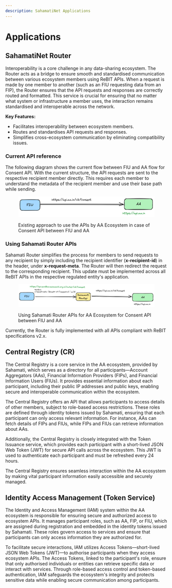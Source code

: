 ```yaml
---
description: SahamatiNet Applications
---
```


# Applications

## SahamatiNet Router

Interoperability is a core challenge in any data-sharing ecosystem. The Router acts as a bridge to ensure smooth and standardised communication between various ecosystem members using ReBIT APIs. When a request is made by one member to another (such as an FIU requesting data from an FIP), the Router  ensures that the API requests and responses are correctly routed and formatted. This service is crucial for ensuring that no matter what system or infrastructure a member uses, the interaction remains standardised and interoperable across the network.

**Key Features:**

* Facilitates interoperability between ecosystem members.
* Routes and standardises API requests and responses.
* Simplifies cross-ecosystem communication by eliminating compatibility issues.

### Current API reference <a href="#current-api-reference" id="current-api-reference"></a>

The following diagram shows the current flow between FIU and AA flow for Consent API. With the current structure, the API requests are sent to the respective recipient member directly. This requires each member to understand the metadata of the recipient member and use their base path while sending.

<figure><img src="../.gitbook/assets/Proxy-Existing-workflow.png" alt=""><figcaption><p>Existing approach to use the APIs by AA Ecosystem in case of Consent API between FIU and AA</p></figcaption></figure>

### Using Sahamati Router APIs <a href="#using-sahamati-proxy-apis" id="using-sahamati-proxy-apis"></a>

Sahamati Router simplifies the process for members to send requests to any recipient by simply including the recipient identifier (**x-recipient-id**) in the header, under **x-request-meta**. The Router will then redirect the request to the corresponding recipient. This update must be implemented across all ReBIT APIs in the respective regulated entity's application.



<figure><img src="../.gitbook/assets/router-integration.png" alt=""><figcaption><p>Using Sahamati Router APIs for AA Ecosystem for Consent API between FIU and AA</p></figcaption></figure>

Currently, the Router is fully implemented with all APIs compliant with ReBIT specifications v2.x.

## Central Registry (CR)

The Central Registry is a core service in the AA ecosystem, provided by Sahamati, which serves as a directory for all participants—Account Aggregators (AAs), Financial Information Providers (FIPs), and Financial Information Users (FIUs). It provides essential information about each participant, including their public IP addresses and public keys, enabling secure and interoperable communication within the ecosystem.

The Central Registry offers an API that allows participants to access details of other members, subject to role-based access restrictions. These roles are defined through identity tokens issued by Sahamati, ensuring that each participant can only access relevant information. For instance, AAs can fetch details of FIPs and FIUs, while FIPs and FIUs can retrieve information about AAs.

Additionally, the Central Registry is closely integrated with the Token Issuance service, which provides each participant with a short-lived JSON Web Token (JWT) for secure API calls across the ecosystem. This JWT is used to authenticate each participant and must be refreshed every 24 hours.

The Central Registry ensures seamless interaction within the AA ecosystem by making vital participant information easily accessible and securely managed.

## Identity Access Management (Token Service)

The Identity and Access Management (IAM) system within the AA ecosystem is responsible for ensuring secure and authorized access to ecosystem APIs. It manages participant roles, such as AA, FIP, or FIU, which are assigned during registration and embedded in the identity tokens issued by Sahamati. These roles govern access to services and ensure that participants can only access information they are authorized for.

To facilitate secure interactions, IAM utilizes Access Tokens—short-lived JSON Web Tokens (JWT)—to authorise participants when they access ecosystem APIs. The Access Tokens, linked to the participant's role, ensure that only authorised individuals or entities can retrieve specific data or interact with services. Through role-based access control and token-based authentication, IAM safeguards the ecosystem's integrity and protects sensitive data while enabling secure communication among participants.
